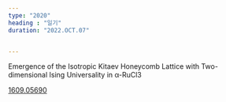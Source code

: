 ```yaml
---
type: "2020"
heading : "일기"
duration: "2022.OCT.07"


---
```

 

Emergence of the Isotropic Kitaev Honeycomb Lattice with Two-dimensional Ising Universality in α-RuCl3

[1609.05690](https://arxiv.org/abs/1609.05690)


